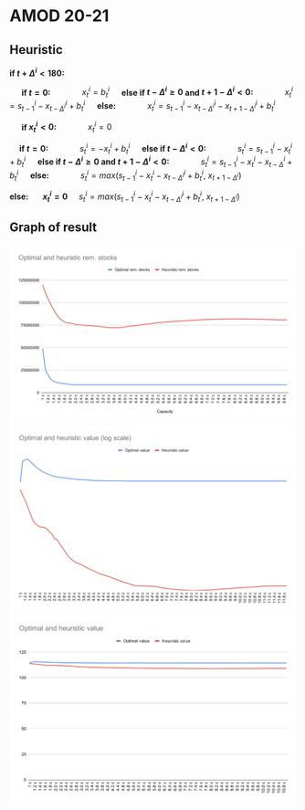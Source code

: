 # AMOD 20-21

## Heuristic

**if $t + \Delta^i < 180$:**

$\ \ \ \ \!$ **if $t = 0$:**
    $\ \ \ \ \ \ \ \ \ \ \ \ \ x^i_t = b^i_t$
$\ \ \ \ \!$**else if $t-\Delta^i \ge 0$ and $t+1-\Delta^i< 0$:**
    $\ \ \ \ \ \ \ \ \ \ \ \ \ x^i_t = s^i_{t-1} - x^i_{t-\Delta^i} + b^i_t$
$\ \ \ \ \!$**else:**
    $\ \ \ \ \ \ \ \ \ \ \ \ \ x^i_t = s^i_{t-1} - x^i_{t-\Delta^i} - x^i_{t+1-\Delta^i} + b^i_t$

$\ \ \ \ \!$ **if $x^i_t < 0$:**
    $\ \ \ \ \ \ \ \ \ \ \ \ \ x^i_t = 0$

$\ \ \ \ \!$**if $t = 0$:**
    $\ \ \ \ \ \ \ \ \ \ \ \ \ s^i_t = - x^i_{t} + b^i_t$
$\ \ \ \ \!$**else if $t-\Delta^i < 0$:**
    $\ \ \ \ \ \ \ \ \ \ \ \ \ s^i_t = s^i_{t-1} - x^i_{t} + b^i_t$
$\ \ \ \ \!$**else if $t-\Delta^i  \ge 0$ and $t+1-\Delta^i < 0$:**
    $\ \ \ \ \ \ \ \ \ \ \ \ \ s^i_t = s^i_{t-1} - x^i_{t} - x^i_{t-\Delta} + b^i_t$
$\ \ \ \ \!$**else:**
    $\ \ \ \ \ \ \ \ \ \ \ \ \ s^i_t = max(s^i_{t-1} - x^i_{t} - x^i_{t-\Delta^i} + b^i_t,\ x_{t+1-\Delta^i})$

**else:**
$\ \ \ \ \!$ **$x^i_t = 0$**
$\ \ \ \ s^i_t = max(s^i_{t-1} - x^i_{t} - x^i_{t-\Delta^i} + b^i_t,\ x_{t+1-\Delta^i})$

## Graph of result

<img src="img/01.svg">
<img src="img/02.svg">
<img src="img/03.svg">


